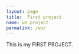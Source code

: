 ```yaml
---
layout: page
title:  First project
name: un project
permalink: /un/
---
```


This is my FIRST PROJECT.
